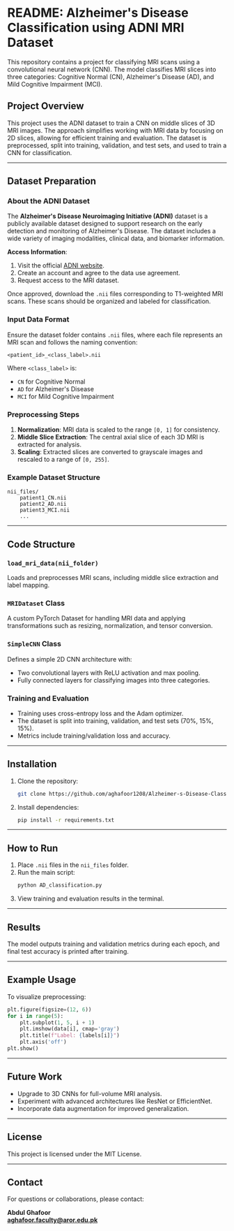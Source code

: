 # README: Alzheimer's Disease Classification using ADNI MRI Dataset

This repository contains a project for classifying MRI scans using a convolutional neural network (CNN). The model classifies MRI slices into three categories: Cognitive Normal (CN), Alzheimer's Disease (AD), and Mild Cognitive Impairment (MCI).

## Project Overview

This project uses the ADNI dataset to train a CNN on middle slices of 3D MRI images. The approach simplifies working with MRI data by focusing on 2D slices, allowing for efficient training and evaluation. The dataset is preprocessed, split into training, validation, and test sets, and used to train a CNN for classification.

---

## Dataset Preparation

### About the ADNI Dataset

The **Alzheimer's Disease Neuroimaging Initiative (ADNI)** dataset is a publicly available dataset designed to support research on the early detection and monitoring of Alzheimer's Disease. The dataset includes a wide variety of imaging modalities, clinical data, and biomarker information.

**Access Information**:

1. Visit the official [ADNI website](http://adni.loni.usc.edu/).
2. Create an account and agree to the data use agreement.
3. Request access to the MRI dataset.

Once approved, download the `.nii` files corresponding to T1-weighted MRI scans. These scans should be organized and labeled for classification.

### Input Data Format

Ensure the dataset folder contains `.nii` files, where each file represents an MRI scan and follows the naming convention:

```
<patient_id>_<class_label>.nii
```

Where `<class_label>` is:

- `CN` for Cognitive Normal
- `AD` for Alzheimer's Disease
- `MCI` for Mild Cognitive Impairment

### Preprocessing Steps

1. **Normalization**: MRI data is scaled to the range `[0, 1]` for consistency.
2. **Middle Slice Extraction**: The central axial slice of each 3D MRI is extracted for analysis.
3. **Scaling**: Extracted slices are converted to grayscale images and rescaled to a range of `[0, 255]`.

### Example Dataset Structure

```
nii_files/
    patient1_CN.nii
    patient2_AD.nii
    patient3_MCI.nii
    ...
```

---

## Code Structure

### `load_mri_data(nii_folder)`

Loads and preprocesses MRI scans, including middle slice extraction and label mapping.

### `MRIDataset` Class

A custom PyTorch Dataset for handling MRI data and applying transformations such as resizing, normalization, and tensor conversion.

### `SimpleCNN` Class

Defines a simple 2D CNN architecture with:

- Two convolutional layers with ReLU activation and max pooling.
- Fully connected layers for classifying images into three categories.

### Training and Evaluation

- Training uses cross-entropy loss and the Adam optimizer.
- The dataset is split into training, validation, and test sets (70%, 15%, 15%).
- Metrics include training/validation loss and accuracy.

---

## Installation

1. Clone the repository:

   ```bash
   git clone https://github.com/aghafoor1208/Alzheimer-s-Disease-Classification-Using-ADNI-MRI-Dataset.git
   ```

2. Install dependencies:

   ```bash
   pip install -r requirements.txt
   ```

---

## How to Run

1. Place `.nii` files in the `nii_files` folder.
2. Run the main script:
   ```bash
   python AD_classification.py
   ```
3. View training and evaluation results in the terminal.

---

## Results

The model outputs training and validation metrics during each epoch, and final test accuracy is printed after training.

---

## Example Usage

To visualize preprocessing:

```python
plt.figure(figsize=(12, 6))
for i in range(5):
    plt.subplot(1, 5, i + 1)
    plt.imshow(data[i], cmap='gray')
    plt.title(f"Label: {labels[i]}")
    plt.axis('off')
plt.show()
```

---

## Future Work

- Upgrade to 3D CNNs for full-volume MRI analysis.
- Experiment with advanced architectures like ResNet or EfficientNet.
- Incorporate data augmentation for improved generalization.

---

## License

This project is licensed under the MIT License.

---

## Contact

For questions or collaborations, please contact:

**Abdul Ghafoor**  
**aghafoor.faculty@aror.edu.pk**  
